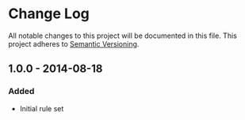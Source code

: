 # Change Log
All notable changes to this project will be documented in this file.
This project adheres to [Semantic Versioning](http://semver.org/).

## 1.0.0 - 2014-08-18
### Added
- Initial rule set
